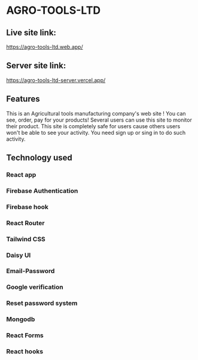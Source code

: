 # AGRO-TOOLS-LTD

## Live site link:
https://agro-tools-ltd.web.app/

## Server site link:
https://agro-tools-ltd-server.vercel.app/

## Features
This is an Agricultural tools manufacturing company's web site ! You can see, order, pay for your products! Several users can use this site to monitor their product. This site is completely safe for users cause others users won't be able to see your activity. You need sign up or sing in to do such activity. 

## Technology used
### React app
 ### Firebase Authentication 
 ### Firebase hook 
 ### React Router 
 ### Tailwind CSS 
 ### Daisy UI
 ### Email-Password 
 ### Google verification 
 ### Reset password system
 ### Mongodb
 ### React Forms
 ### React hooks
